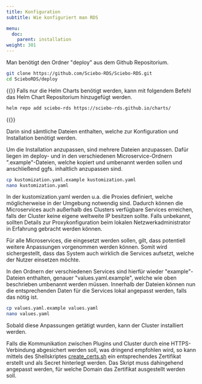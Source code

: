 ```yaml
---
title: Konfiguration
subtitle: Wie konfiguriert man RDS

menu:
  doc:
    parent: installation
weight: 301
---
```


Man benötigt den Ordner "deploy" aus dem Github Repositorium.

```bash
git clone https://github.com/Sciebo-RDS/Sciebo-RDS.git
cd ScieboRDS/deploy
```

{{<callout info>}}
Falls nur die Helm Charts benötigt werden, kann mit folgendem Befehl das Helm Chart Repositorium hinzugefügt werden.

```bash
helm repo add sciebo-rds https://sciebo-rds.github.io/charts/
```
{{</callout>}}

Darin sind sämtliche Dateien enthalten, welche zur Konfiguration und Installation benötigt werden.

Um die Installation anzupassen, sind mehrere Dateien anzupassen. Dafür liegen im deploy- und in den verschiedenen Microservice-Ordnern ".example"-Dateien, welche kopiert und umbenannt werden sollen und anschließend ggfs. inhaltlich anzupassen sind.

```bash
cp kustomization.yaml.example kustomization.yaml
nano kustomization.yaml
```

In der kustomization.yaml werden u.a. die Proxies definiert, welche möglicherweise in der Umgebung notwendig sind. Dadurch können die Microservices auch außerhalb des Clusters verfügbare Services erreichen, falls der Cluster keine eigene weltweite IP besitzen sollte. Falls unbekannt, sollten Details zur Proxykonfiguration beim lokalen Netzwerkadministrator in Erfahrung gebracht werden können. 

Für alle Microservices, die eingesetzt werden sollen, gilt, dass potentiell weitere Anpassungen vorgenommen werden können. Somit wird sichergestellt, dass das System auch wirklich die Services aufsetzt, welche der Nutzer einsetzen möchte.

In den Ordnern der verschiedenen Services sind hierfür wieder "example"-Dateien enthalten, genauer "values.yaml.example", welche wie oben beschrieben umbenannt werden müssen. Innerhalb der Dateien können nun die entsprechenden Daten für die Services lokal angepasst werden, falls das nötig ist. 

```bash
cp values.yaml.example values.yaml
nano values.yaml
```

Sobald diese Anpassungen getätigt wurden, kann der Cluster installiert werden.

Falls die Kommunikation zwischen Plugins und Cluster durch eine HTTPS-Verbindung abgesichert werden soll, was dringend empfohlen wird, so kann mittels des Shellskriptes [create_certs.sh](https://github.com/Sciebo-RDS/Sciebo-RDS/blob/master/deploy/create_certs.sh) ein entsprechendes Zertifikat erstellt und als Secret hinterlegt werden. Das Skript muss dahingehend angepasst werden, für welche Domain das Zertifikat ausgestellt werden soll.
